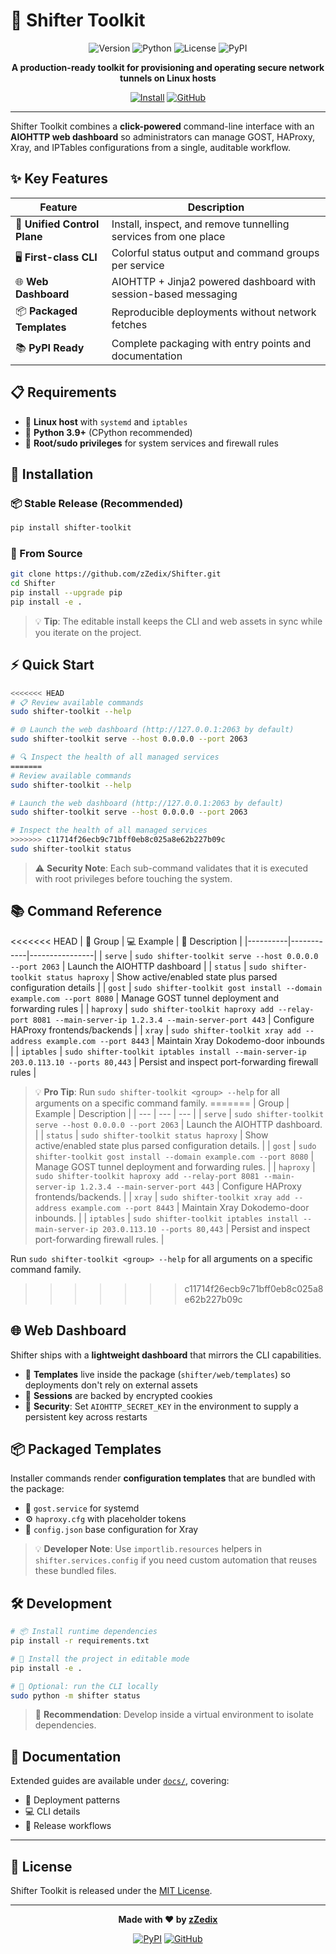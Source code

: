 # 🚀 Shifter Toolkit

<div align="center">

![Version](https://img.shields.io/badge/version-0.1.0-blue.svg)
![Python](https://img.shields.io/badge/python-3.9%2B-blue.svg)
![License](https://img.shields.io/badge/license-MIT-green.svg)
![PyPI](https://img.shields.io/badge/pypi-shifter--toolkit-blue.svg)

**A production-ready toolkit for provisioning and operating secure network tunnels on Linux hosts**

[![Install](https://img.shields.io/badge/install-pip%20install%20shifter--toolkit-blue)](https://pypi.org/project/shifter-toolkit/)
[![GitHub](https://img.shields.io/badge/github-zZedix%2FShifter-black)](https://github.com/zZedix/Shifter)

</div>

---

Shifter Toolkit combines a **click-powered** command-line interface with an **AIOHTTP web dashboard** so administrators can manage GOST, HAProxy, Xray, and IPTables configurations from a single, auditable workflow.

## ✨ Key Features

| Feature | Description |
|---------|-------------|
| 🎯 **Unified Control Plane** | Install, inspect, and remove tunnelling services from one place |
| 🖥️ **First-class CLI** | Colorful status output and command groups per service |
| 🌐 **Web Dashboard** | AIOHTTP + Jinja2 powered dashboard with session-based messaging |
| 📦 **Packaged Templates** | Reproducible deployments without network fetches |
| 📚 **PyPI Ready** | Complete packaging with entry points and documentation |

## 📋 Requirements

- 🐧 **Linux host** with `systemd` and `iptables`
- 🐍 **Python 3.9+** (CPython recommended)
- 🔐 **Root/sudo privileges** for system services and firewall rules

## 🚀 Installation

### 📦 Stable Release (Recommended)
```bash
pip install shifter-toolkit
```

### 🔧 From Source
```bash
git clone https://github.com/zZedix/Shifter.git
cd Shifter
pip install --upgrade pip
pip install -e .
```

> 💡 **Tip**: The editable install keeps the CLI and web assets in sync while you iterate on the project.

## ⚡ Quick Start

```bash
<<<<<<< HEAD
# 📋 Review available commands
sudo shifter-toolkit --help

# 🌐 Launch the web dashboard (http://127.0.0.1:2063 by default)
sudo shifter-toolkit serve --host 0.0.0.0 --port 2063

# 🔍 Inspect the health of all managed services
=======
# Review available commands
sudo shifter-toolkit --help

# Launch the web dashboard (http://127.0.0.1:2063 by default)
sudo shifter-toolkit serve --host 0.0.0.0 --port 2063

# Inspect the health of all managed services
>>>>>>> c11714f26ecb9c71bff0eb8c025a8e62b227b09c
sudo shifter-toolkit status
```

> ⚠️ **Security Note**: Each sub-command validates that it is executed with root privileges before touching the system.

## 📚 Command Reference

<<<<<<< HEAD
| 🎯 Group | 💻 Example | 📝 Description |
|----------|------------|----------------|
| `serve` | `sudo shifter-toolkit serve --host 0.0.0.0 --port 2063` | Launch the AIOHTTP dashboard |
| `status` | `sudo shifter-toolkit status haproxy` | Show active/enabled state plus parsed configuration details |
| `gost` | `sudo shifter-toolkit gost install --domain example.com --port 8080` | Manage GOST tunnel deployment and forwarding rules |
| `haproxy` | `sudo shifter-toolkit haproxy add --relay-port 8081 --main-server-ip 1.2.3.4 --main-server-port 443` | Configure HAProxy frontends/backends |
| `xray` | `sudo shifter-toolkit xray add --address example.com --port 8443` | Maintain Xray Dokodemo-door inbounds |
| `iptables` | `sudo shifter-toolkit iptables install --main-server-ip 203.0.113.10 --ports 80,443` | Persist and inspect port-forwarding firewall rules |

> 💡 **Pro Tip**: Run `sudo shifter-toolkit <group> --help` for all arguments on a specific command family.
=======
| Group | Example | Description |
| --- | --- | --- |
| `serve` | `sudo shifter-toolkit serve --host 0.0.0.0 --port 2063` | Launch the AIOHTTP dashboard. |
| `status` | `sudo shifter-toolkit status haproxy` | Show active/enabled state plus parsed configuration details. |
| `gost` | `sudo shifter-toolkit gost install --domain example.com --port 8080` | Manage GOST tunnel deployment and forwarding rules. |
| `haproxy` | `sudo shifter-toolkit haproxy add --relay-port 8081 --main-server-ip 1.2.3.4 --main-server-port 443` | Configure HAProxy frontends/backends. |
| `xray` | `sudo shifter-toolkit xray add --address example.com --port 8443` | Maintain Xray Dokodemo-door inbounds. |
| `iptables` | `sudo shifter-toolkit iptables install --main-server-ip 203.0.113.10 --ports 80,443` | Persist and inspect port-forwarding firewall rules. |

Run `sudo shifter-toolkit <group> --help` for all arguments on a specific command family.
>>>>>>> c11714f26ecb9c71bff0eb8c025a8e62b227b09c

## 🌐 Web Dashboard

Shifter ships with a **lightweight dashboard** that mirrors the CLI capabilities.

- 📁 **Templates** live inside the package (`shifter/web/templates`) so deployments don't rely on external assets
- 🔐 **Sessions** are backed by encrypted cookies
- 🔑 **Security**: Set `AIOHTTP_SECRET_KEY` in the environment to supply a persistent key across restarts

## 📦 Packaged Templates

Installer commands render **configuration templates** that are bundled with the package:

- 🔧 `gost.service` for systemd
- ⚙️ `haproxy.cfg` with placeholder tokens  
- 📄 `config.json` base configuration for Xray

> 💡 **Developer Note**: Use `importlib.resources` helpers in `shifter.services.config` if you need custom automation that reuses these bundled files.

## 🛠️ Development

```bash
# 📦 Install runtime dependencies
pip install -r requirements.txt

# 🔧 Install the project in editable mode
pip install -e .

# 🚀 Optional: run the CLI locally
sudo python -m shifter status
```

> 🌟 **Recommendation**: Develop inside a virtual environment to isolate dependencies.

## 📖 Documentation

Extended guides are available under [`docs/`](docs/index.md), covering:

- 🚀 Deployment patterns
- 💻 CLI details  
- 🔄 Release workflows

---

## 📄 License

Shifter Toolkit is released under the [MIT License](LICENSE).

---

<div align="center">

**Made with ❤️ by [zZedix](https://github.com/zZedix)**

[![PyPI](https://img.shields.io/badge/pypi-shifter--toolkit-blue)](https://pypi.org/project/shifter-toolkit/)
[![GitHub](https://img.shields.io/badge/github-zZedix%2FShifter-black)](https://github.com/zZedix/Shifter)

</div>
